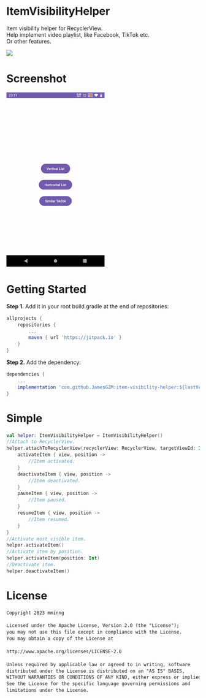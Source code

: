 # ItemVisibilityHelper

Item visibility helper for RecyclerView.  
Help implement video playlist, like Facebook, TikTok etc.  
Or other features.

[![](https://jitpack.io/v/JamesGZM/item-visibility-helper.svg)](https://jitpack.io/#mminng/item-visibility-helper)

# Screenshot

![screenshot](https://github.com/JamesGZM/item-visibility-helper/blob/master/screenshots/simple.gif)

# Getting Started

**Step 1.** Add it in your root build.gradle at the end of repositories:

```Groovy
allprojects {
    repositories {
        ...
        maven { url 'https://jitpack.io' }
    }
}
```

**Step 2.** Add the dependency:

```Groovy
dependencies {
    ...
    implementation 'com.github.JamesGZM:item-visibility-helper:${lastVersion}'
}
```

# Simple

```Kotlin
val helper: ItemVisibilityHelper = ItemVisibilityHelper()
//Attach to RecyclerView.
helper.attachToRecyclerView(recyclerView: RecyclerView, targetViewId: Int, autoActivate: Boolean) {
    activateItem { view, position ->
        //Item activated.
    }
    deactivateItem { view, position ->
        //Item deactivated.
    }
    pauseItem { view, position ->
        //Item paused.
    }
    resumeItem { view, position ->
        //Item resumed.
    }
}
//Activate most visible item.
helper.activateItem()
//Activate item by position.
helper.activateItem(position: Int)
//Deactivate item.
helper.deactivateItem()
```

# License

```markdown
Copyright 2023 mminng

Licensed under the Apache License, Version 2.0 (the "License");
you may not use this file except in compliance with the License.
You may obtain a copy of the License at

http://www.apache.org/licenses/LICENSE-2.0

Unless required by applicable law or agreed to in writing, software
distributed under the License is distributed on an "AS IS" BASIS,
WITHOUT WARRANTIES OR CONDITIONS OF ANY KIND, either express or implied.
See the License for the specific language governing permissions and
limitations under the License.
```
